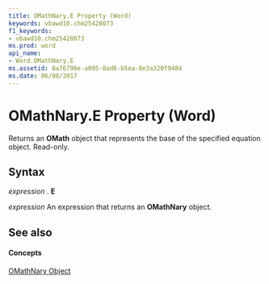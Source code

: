 ```yaml
---
title: OMathNary.E Property (Word)
keywords: vbawd10.chm25428073
f1_keywords:
- vbawd10.chm25428073
ms.prod: word
api_name:
- Word.OMathNary.E
ms.assetid: 8a76796e-a095-8ad6-b5ea-8e3a320f9484
ms.date: 06/08/2017
---
```



# OMathNary.E Property (Word)

Returns an  **OMath** object that represents the base of the specified equation object. Read-only.


## Syntax

 _expression_ . **E**

 _expression_ An expression that returns an **OMathNary** object.


## See also


#### Concepts


[OMathNary Object](omathnary-object-word.md)

